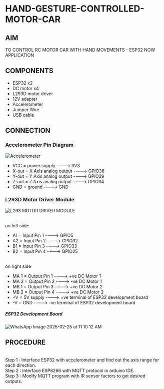 # HAND-GESTURE-CONTROLLED-MOTOR-CAR

## AIM
TO CONTROL RC MOTOR CAR WITH HAND MOVEMENTS - ESP32 NOW APPLICATION


## COMPONENTS

- ESP32 x2
- DC motor x4
- L293D motor driver
- 12V adapter
- Accelerometer
- Jumper Wire
- USB cable

## CONNECTION

### Accelerometer Pin Diagram

![Accelerometer](https://github.com/user-attachments/assets/403b364a-441e-4159-8c13-4392bf09204e)

 - VCC = power supply ---->  3V3
 - X-out = X Axis analog output  ---->  GPIO36
 - Y-out = Y Axis analog output  ---->  GPIO39
 - Z-out = Z Axis analog output  ---->  GPIO34
 - GND = ground          ---->  GND

### L293D Motor Driver Module

![L293 MOTOR DRIVER MODULE](https://github.com/user-attachments/assets/eecb9d39-1c1c-4afa-b242-36d290c868eb)

<br> on left side:
- A1 = Input Pin 1   ---->  GPIO5
- A2 = Input Pin 2   ---->  GPIO32
- B1 = Input Pin 3   ---->  GPIO33
- B2 = Input Pin 4   ---->  GPIO25
  
<br> on right side
- MA 1 = Output Pin 1   ----> +ve DC Motor 1
- MA 2 = Output Pin 2   ----> -ve DC Motor 1
- MB 1 = Output Pin 3   ----> +ve DC Motor 2
- MB 2 = Output Pin 4   ----> +ve DC Motor 2
- +V = 5V supply ----> +ve terminal of ESP32 development board
- -V = GND ---->  -ve terminal of ESP32 development board

##### ESP32 Development Board
![WhatsApp Image 2025-02-25 at 11 10 12 AM](https://github.com/user-attachments/assets/a7ae9056-3012-4873-9db9-3e5a6d0471bc)


## PROCEDURE
<br> Step 1 : Interface ESP32 with accelerometer and find out the axis range for each direction.
<br> Step 2 : Interface ESP8266 with MQTT protocol in arduino IDE.
<br> Step 3 : Modify MQTT program with IR sensor factors to get desired outputs.




  
  
